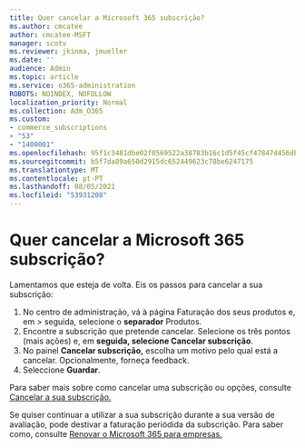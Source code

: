 ```yaml
---
title: Quer cancelar a Microsoft 365 subscrição?
ms.author: cmcatee
author: cmcatee-MSFT
manager: scotv
ms.reviewer: jkinma, jmueller
ms.date: ''
audience: Admin
ms.topic: article
ms.service: o365-administration
ROBOTS: NOINDEX, NOFOLLOW
localization_priority: Normal
ms.collection: Adm_O365
ms.custom:
- commerce_subscriptions
- "53"
- "1400001"
ms.openlocfilehash: 95f1c3481dbe02f0569522a38783b16c1d5f45cf47847d456dbed9ccda52c3c2
ms.sourcegitcommit: b5f7da89a650d2915dc652449623c78be6247175
ms.translationtype: MT
ms.contentlocale: pt-PT
ms.lasthandoff: 08/05/2021
ms.locfileid: "53931208"
---
```

# <a name="canceling-your-microsoft-365-subscription"></a>Quer cancelar a Microsoft 365 subscrição?

Lamentamos que esteja de volta. Eis os passos para cancelar a sua subscrição:

1. No centro de administração, vá à página Faturação dos seus produtos e, em  >  **[](https://go.microsoft.com/fwlink/p/?linkid=842054)** seguida, selecione o **separador** Produtos.
2. Encontre a subscrição que pretende cancelar. Selecione os três pontos (mais ações) e, em **seguida, selecione Cancelar subscrição**.
3. No painel **Cancelar subscrição,** escolha um motivo pelo qual está a cancelar. Opcionalmente, forneça feedback.
4. Seleccione **Guardar**.

Para saber mais sobre como cancelar uma subscrição ou opções, consulte [Cancelar a sua subscrição.](/microsoft-365/commerce/subscriptions/cancel-your-subscription)

Se quiser continuar a utilizar a sua subscrição durante a sua versão de avaliação, pode destivar a faturação periódida da subscrição. Para saber como, consulte [Renovar o Microsoft 365 para empresas.](/microsoft-365/commerce/subscriptions/renew-your-subscription)